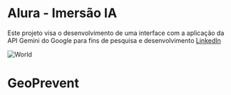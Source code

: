 # Alura - Imersão IA
Este projeto visa o desenvolvimento de uma interface com a aplicação da API Gemini do Google para fins de pesquisa e desenvolvimento
<i class="fab fa-linkedin"></i> [LinkedIn](https://www.linkedin.com/in/kaue-caires/)

![World](w.gif)
# GeoPrevent 



